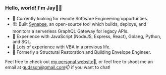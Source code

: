 <!--
**gudsson/gudsson** is a ✨ _special_ ✨ repository because its `README.md` (this file) appears on your GitHub profile.

Here are some ideas to get you started:

- 🔭 I’m currently working on Capstone at Launch School
- 🌱 I’m currently learning ...
- 👯 I’m looking to collaborate on ...
- 🤔 I’m looking for help with ...
- 💬 Ask me about ...
- 📫 How to reach me: ...
- 😄 Pronouns: he/him
- ⚡ Fun fact: ...
-->

### Hello, world! I'm Jay👨‍💻

- 👀   Currently looking for remote Software Engineering opportunties.
- 🏗   Built [Synapse](https://synapse-gateway.github.io), an open-source tool which builds, deploys, and monitors a serverless GraphQL Gateway for legacy APIs.
- 💬   Experience with JavaScript (NodeJS, Express, React), Golang, Python, and SQL.
- 🤕   Lots of experience with VBA in a previous life.
- 🚧   Formerly a Structural Restoration and Building Envelope Engineer.

Feel free to check out [my personal website](https://gudsson.ca)🔗, or feel free to shoot me an email at [gudsson@gmail.com](mailto://gudsson@gmail.com)📫 if you want to chat!
